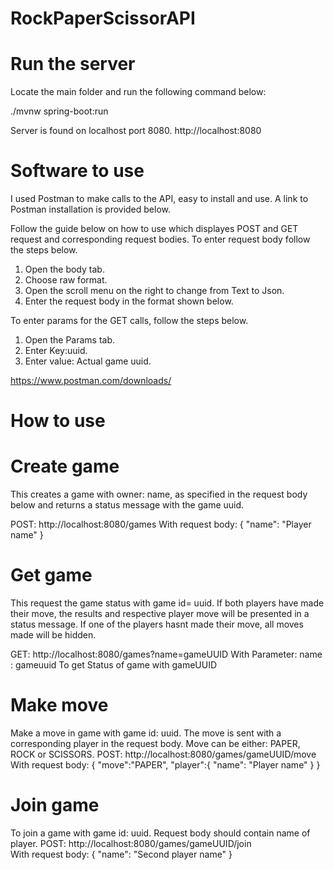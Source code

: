 # RockPaperScissorAPI

# Run the server

Locate the main folder and run the following command below:

./mvnw spring-boot:run

Server is found on localhost port 8080.
http://localhost:8080

# Software to use

I used Postman to make calls to the API, easy to install and use. A link to Postman installation is provided below. 

Follow the guide below on how to use which displayes POST and GET request and corresponding request bodies. 
To enter request body follow the steps below.

1. Open the body tab.
2. Choose raw format.
3. Open the scroll menu on the right to change from Text to Json.
4. Enter the request body in the format shown below.

To enter params for the GET calls, follow the steps below.
1. Open the Params tab.
2. Enter Key:uuid.
3. Enter value: Actual game uuid.

https://www.postman.com/downloads/

# How to use

# Create game
This creates a game with owner: name, as specified in the request body below and returns a status message with the game uuid.

POST: http://localhost:8080/games 
With request body: 
{
"name": "Player name"
}
# Get game
This request the game status with game id= uuid. If both players have made their move, the results and respective player move will be presented in a status message. If one of the players hasnt made their move, all moves made will be hidden.

GET: http://localhost:8080/games?name=gameUUID
With Parameter: name : gameuuid
To get Status of game with gameUUID

# Make move
Make a move in game with game id: uuid. The move is sent with a corresponding player in the request body.
Move can be either: PAPER, ROCK or SCISSORS.
POST: http://localhost:8080/games/gameUUID/move
With request body:
{
"move":"PAPER",
"player":{
    "name": "Player name"
    }
}

# Join game

To join a game with game id: uuid. Request body should contain name of player.
POST: http://localhost:8080/games/gameUUID/join
 <br />
With request body:
{
    "name": "Second player name"
}
